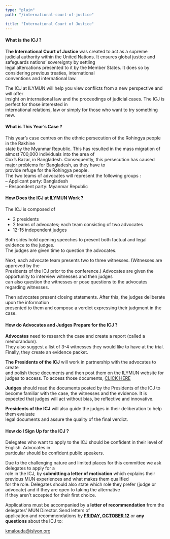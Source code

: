 ```yaml
---
type: "plain"
path: "/international-court-of-justice"

title: "International Court of Justice"
---
```


#### **What is the ICJ ?**

**The International Court of Justice** was created to act as a supreme  
judicial authority within the United Nations. It ensures global justice and safeguards nations’ sovereignty by settling  
legal altercations presented to it by the Member States. It does so by considering previous treaties, international  
conventions and international law.

The ICJ at ILYMUN will help you view conflicts from a new perspective and will offer  
insight on international law and the proceedings of judicial cases. The ICJ is perfect for those interested in  
international relations, law or simply for those who want to try something new.

#### What is This Year’s Case ?

This year’s case centres on the ethnic persecution of the Rohingya people in the Rakhine  
state by the Myanmar Republic. This has resulted in the mass migration of almost 700,000 individuals into the area of  
Cox’s Bazar, in Bangladesh. Consequently, this persecution has caused major problems for Bangladesh, as they have to  
provide refuge for the Rohingya people.  
The two teams of advocates will represent the following groups :  
– Applicant party: Bangladesh  
– Respondent party: Myanmar Republic

#### **How Does the ICJ at ILYMUN Work ?**

The ICJ is composed of

*   2 presidents
*   2 teams of advocates; each team consisting of two advocates
*   12-15 independent judges

Both sides hold opening speeches to present both factual and legal evidence to the judges.  
The judges are given time to question the advocates.

Next, each advocate team presents two to three witnesses. (Witnesses are approved by the  
Presidents of the ICJ prior to the conference.) Advocates are given the opportunity to interview witnesses and then judges  
can also question the witnesses or pose questions to the advocates regarding witnesses.

Then advocates present closing statements. After this, the judges deliberate upon the information  
presented to them and compose a verdict expressing their judgment in the case.

#### **How do Advocates and Judges Prepare for the ICJ ?**

**Advocates** need to research the case and create a report (called a memorandum).  
They also suggest a list of 3-4 witnesses they would like to have at the trial. Finally, they create an evidence packet.

**The Presidents of the ICJ** will work in partnership with the advocates to create  
and polish these documents and then post them on the ILYMUN website for judges to access. To access those documents, [CLICK HERE](https://web.archive.org/web/20181026101439/http://ilymun.org/committees/)

**Judges** should read the documents posted by the Presidents of the ICJ to  
become familiar with the case, the witnesses and the evidence. It is expected that judges will act without bias, be reflective and innovative.

**Presidents of the ICJ** will also guide the judges in their deliberation to help them evaluate  
legal documents and assure the quality of the final verdict.

#### **How do I Sign Up for the ICJ ?**

Delegates who want to apply to the ICJ should be confident in their level of English. Advocates in  
particular should be confident public speakers.

Due to the challenging nature and limited places for this committee we ask delegates to apply for a  
role in the ICJ, by **submitting a letter of motivation** which explains their previous MUN experiences and what makes them qualified  
for the role. Delegates should also state which role they prefer (judge or advocate) and if they are open to taking the alternative  
if they aren’t accepted for their first choice.

Applications must be accompanied by a **letter of recommendation** from the delegates’ MUN Director. Send letters of  
application and recommendations by **<u>FRIDAY, OCTOBER 12</u>** or **any questions** about the ICJ to:  

[kmalouda@islyon.org](https://web.archive.org/web/20181026101439/mailto:kmalouda@islyon.org )